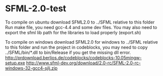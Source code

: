 SFML-2.0-test
=============
To compile on ubuntu download SFML2.0 to ../SFML relative to this folder
Run make file, you need gcc-4.4 and some dev files.
You may also need to export the sfml lib path for the libraries to load properly (export.sh)

To compile on windows download SFML2.0 for windows to ../SFML  relative to this folder and run the project in codeblocks, you may need to copy ../SFML/bin/*.dll to bin/Release if you get the missing dll error.
http://prdownload.berlios.de/codeblocks/codeblocks-10.05mingw-setup.exe
http://www.sfml-dev.org/download/2.0-rc/SFML-2.0-rc-windows-32-gcc4-sjlj.zip
